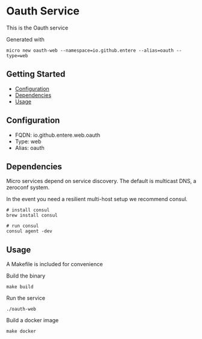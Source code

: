 # Oauth Service

This is the Oauth service

Generated with

```
micro new oauth-web --namespace=io.github.entere --alias=oauth --type=web
```

## Getting Started

- [Configuration](#configuration)
- [Dependencies](#dependencies)
- [Usage](#usage)

## Configuration

- FQDN: io.github.entere.web.oauth
- Type: web
- Alias: oauth

## Dependencies

Micro services depend on service discovery. The default is multicast DNS, a zeroconf system.

In the event you need a resilient multi-host setup we recommend consul.

```
# install consul
brew install consul

# run consul
consul agent -dev
```

## Usage

A Makefile is included for convenience

Build the binary

```
make build
```

Run the service
```
./oauth-web
```

Build a docker image
```
make docker
```